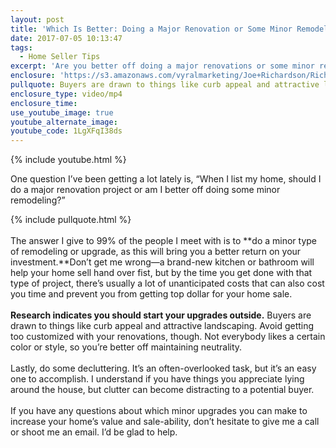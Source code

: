 ```yaml
---
layout: post
title: 'Which Is Better: Doing a Major Renovation or Some Minor Remodeling?'
date: 2017-07-05 10:13:47
tags:
  - Home Seller Tips
excerpt: 'Are you better off doing a major renovations or some minor remodeling when listing your home? 99% of the time, you’re better off sticking with some minor remodeling or upgrades. These will bring you a better return on your investment than a large-scale renovation project. Research indicates you should start your upgrades outside. To learn more about which upgrades will bring you the best return on your investment, watch my latest video.'
enclosure: 'https://s3.amazonaws.com/vyralmarketing/Joe+Richardson/Richardson+Real+Estate+Making+smart+upgrades+to+boost+your+home+sale+(2).mp4'
pullquote: Buyers are drawn to things like curb appeal and attractive landscaping.
enclosure_type: video/mp4
enclosure_time:
use_youtube_image: true
youtube_alternate_image:
youtube_code: 1LgXFqI38ds
---
```



{% include youtube.html %}

One question I’ve been getting a lot lately is, “When I list my home, should I do a major renovation project or am I better off doing some minor remodeling?”

{% include pullquote.html %}
<br>
<br>The answer I give to 99% of the people I meet with is to **do a minor type of remodeling or upgrade, as this will bring you a better return on your investment.**Don’t get me wrong—a brand-new kitchen or bathroom will help your home sell hand over fist, but by the time you get done with that type of project, there’s usually a lot of unanticipated costs that can also cost you time and prevent you from getting top dollar for your home sale.
<br>
<br>**Research indicates you should start your upgrades outside.** Buyers are drawn to things like curb appeal and attractive landscaping. Avoid getting too customized with your renovations, though. Not everybody likes a certain color or style, so you’re better off maintaining neutrality.
<br>
<br>Lastly, do some decluttering. It’s an often-overlooked task, but it’s an easy one to accomplish. I understand if you have things you appreciate lying around the house, but clutter can become distracting to a potential buyer.
<br>
<br>If you have any questions about which minor upgrades you can make to increase your home’s value and sale-ability, don’t hesitate to give me a call or shoot me an email. I’d be glad to help.